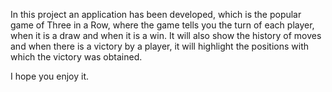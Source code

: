 In this project an application has been developed, which is the popular game of Three in a Row, where the game tells you the turn of each player, when it is a draw and when it is a win.
It will also show the history of moves and when there is a victory by a player, it will highlight the positions with which the victory was obtained.

I hope you enjoy it.
